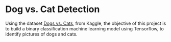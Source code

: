 # Dog vs. Cat Detection

Using the dataset [Dogs vs. Cats](https://www.kaggle.com/datasets/biaiscience/dogs-vs-cats), from Kaggle, the objective of this project is to build a binary classification machine learning model using Tensorflow, to identify pictures of dogs and cats.
